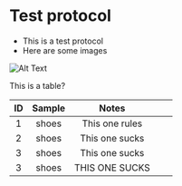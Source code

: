 # Test protocol

- This is a test protocol 
- Here are some images

![Alt Text](https://media.giphy.com/media/26tneSGWphvmFlUju/giphy.gif)

This is a table? 

| ID 	|    Sample   	|      Notes     	|   	|   	|
|:--:	|:-----------:	|:--------------:	|:-:	|:-:	|
|  1 	|      shoes     	| This one rules 	|   	|   	|
|  2 	|   shoes   	| This one sucks 	|   	|   	|
|  3 	| shoes 	| This one sucks 	|   	|   	|
|  3 	| shoes 	| THIS ONE SUCKS	|   	|   	|
